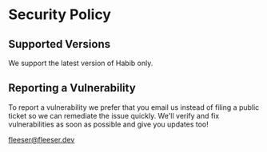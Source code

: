 # Security Policy

## Supported Versions

We support the latest version of Habib only.

## Reporting a Vulnerability

To report a vulnerability we prefer that you email us instead of filing a public ticket so we can remediate the issue quickly. We'll verify and fix vulnerabilities as soon as possible and give you updates too!

fleeser@fleeser.dev